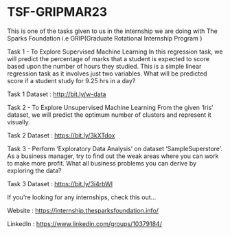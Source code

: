 # TSF-GRIPMAR23

This is one of the tasks given to us in the internship we are doing with The Sparks Foundation i.e GRIP(Graduate Rotational Internship Program )

Task 1 - To Explore Supervised Machine Learning In this regression task, we will predict the percentage of marks that a student is expected to score based upon the number of hours they studied. This is a simple linear regression task as it involves just two variables. What will be predicted score if a student study for 9.25 hrs in a day?

Task 1 Dataset : http://bit.ly/w-data

Task 2 - To Explore Unsupervised Machine Learning From the given ‘Iris’ dataset, we will predict the optimum number of clusters and represent it visually.

Task 2 Dataset : https://bit.ly/3kXTdox

Task 3 - Perform ‘Exploratory Data Analysis’ on dataset ‘SampleSuperstore’. As a business manager, try to find out the weak areas where you can work to make more profit. What all business problems you can derive by exploring the data? 

Task 3 Dataset : https://bit.ly/3i4rbWl

If you're looking for any internships, check this out...

Website  : https://internship.thesparksfoundation.info/

LinkedIn : https://www.linkedin.com/groups/10379184/
